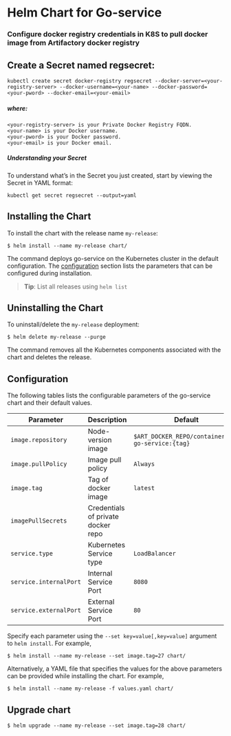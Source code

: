 # Helm Chart for Go-service

### Configure docker registry credentials in K8S to pull docker image from Artifactory docker registry

## Create a Secret named regsecret:
```
kubectl create secret docker-registry regsecret --docker-server=<your-registry-server> --docker-username=<your-name> --docker-password=<your-pword> --docker-email=<your-email>
```
##### where:
```
<your-registry-server> is your Private Docker Registry FQDN.
<your-name> is your Docker username.
<your-pword> is your Docker password.
<your-email> is your Docker email.
```

##### Understanding your Secret

To understand what’s in the Secret you just created, start by viewing the Secret in YAML format:
```
kubectl get secret regsecret --output=yaml
```

## Installing the Chart

To install the chart with the release name `my-release`:

```console
$ helm install --name my-release chart/
```

The command deploys go-service on the Kubernetes cluster in the default configuration. The [configuration](#configuration) section lists the parameters that can be configured during installation.

> **Tip**: List all releases using `helm list`

## Uninstalling the Chart

To uninstall/delete the `my-release` deployment:

```console
$ helm delete my-release --purge
```

The command removes all the Kubernetes components associated with the chart and deletes the release.

## Configuration

The following tables lists the configurable parameters of the go-service chart and their default values.

|           Parameter                |             Description             |                        Default                            |
|------------------------------------|-------------------------------------|-----------------------------------------------------------|
| `image.repository`                 | Node-version image                  | `$ART_DOCKER_REPO/containerize-go-service:{tag}`          |
| `image.pullPolicy`                 | Image pull policy                   | `Always`                                                  |
| `image.tag`                        | Tag of docker image                 | `latest`                                                  |
| `imagePullSecrets`                 | Credentials of private docker repo  | ` `                                                       |
| `service.type`                     | Kubernetes Service type             | `LoadBalancer`                                            |
| `service.internalPort`             | Internal Service Port               | `8080`                                                    |
| `service.externalPort`             | External Service Port               | `80`                                                      |
 
Specify each parameter using the `--set key=value[,key=value]` argument to `helm install`. For example,

```console
$ helm install --name my-release --set image.tag=27 chart/
```

Alternatively, a YAML file that specifies the values for the above parameters can be provided while installing the chart. For example,

```console
$ helm install --name my-release -f values.yaml chart/
```

## Upgrade chart
```console
$ helm upgrade --name my-release --set image.tag=28 chart/
```

